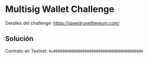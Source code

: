 # Multisig Wallet Challenge

Detalles del challenge: https://speedrunethereum.com/

## Solución

Contrato en Testnet: `0x0000000000000000000000000000000000000000`
